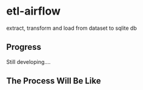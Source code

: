 # etl-airflow
extract, transform and load from dataset to sqlite db
## Progress
Still developing....
## The Process Will Be Like

